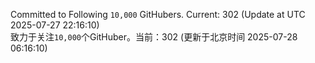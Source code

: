 Committed to Following `10,000` GitHubers. Current: <!-- FOLLOWING_COUNT -->302<!-- FOLLOWING_COUNT --> (Update at UTC <!-- LAST_UPDATED -->2025-07-27 22:16:10<!-- LAST_UPDATED -->)<br>
致力于关注`10,000`个GitHuber。当前：<!-- FOLLOWING_COUNT -->302<!-- FOLLOWING_COUNT --> (更新于北京时间 <!-- LAST_UPDATED_CST -->2025-07-28 06:16:10<!-- LAST_UPDATED_CST -->)
